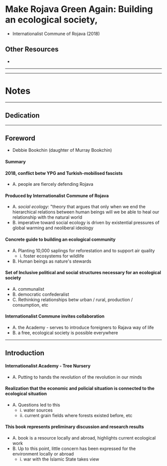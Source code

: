 # Make Rojava Green Again: Building an ecological society, 
* Internationalist Commune of Rojava (2018)

## Other Resources
* 

----------------------------------------------------------
----------------------------------------------------------

# Notes

----------------------------------------------------------

## Dedication


----------------------------------------------------------

## Foreword
* Debbie Bookchin (daughter of Murray Bookchin)

#### Summary

#### 2018, conflict betw YPG and Turkish-mobilised fascists
* A. people are fiercely defending Rojava


#### Produced by Internationalist Commune of Rojava
* A. _social ecology_: "theory that argues that only when we end the hierarchical relations between human beings will we be able to heal our relationship with the natural world
* B. imperative toward social ecology is driven by existential pressures of global warming and neoliberal ideology


#### Concrete guide to building an ecological community
* A. Planting 10,000 saplings for reforestation and to support air quality
    * i. foster ecosystems for wildlife
* B. Human beings as nature's stewards


#### Set of Inclusive political and social structures necessary for an ecological society
* A. communalist
* B. democratic confederalist
* C. Rethinking relationships betw urban / rural, production / consumption, etc


#### Internationalist Commune invites collaboration
* A. the Academy - serves to introduce foreigners to Rajava way of life
* B. a free, ecological society is possible everywhere


----------------------------------------------------------

## Introduction

#### Internationalist Academy - Tree Nursery
* A. Putting to hands the revolution of the revolution in our minds

#### Realization that the economic and policial situation is connected to the ecological situation
* A. Questions led to this
    * i. water sources
    * ii. current grain fields where forests existed before, etc


#### This book represents preliminary discussion and research results
* A. book is a resource locally and abroad, highlights current ecological work
* B. Up to this point, little concern has been expressed for the environment locally or abroad
    * i. war with the Islamic State takes view

